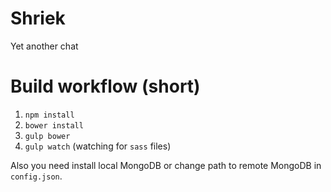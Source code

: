 # Shriek
Yet another chat

# Build workflow (short)
1. `npm install`
2. `bower install`
3. `gulp bower`
4. `gulp watch` (watching for `sass` files)

Also you need install local MongoDB or change path to remote MongoDB in `config.json`.
